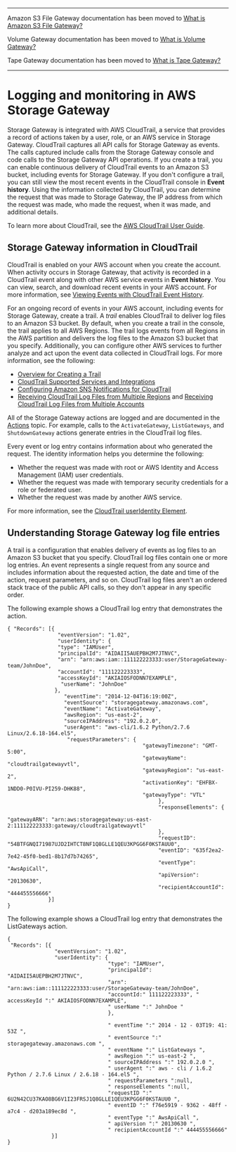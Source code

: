 --------

Amazon S3 File Gateway documentation has been moved to [What is Amazon S3 File Gateway?](https://docs.aws.amazon.com/filegateway/latest/files3/WhatIsStorageGateway.html)

Volume Gateway documentation has been moved to [What is Volume Gateway?](https://docs.aws.amazon.com/storagegateway/latest/vgw/WhatIsStorageGateway.html)

Tape Gateway documentation has been moved to [What is Tape Gateway?](https://docs.aws.amazon.com/storagegateway/latest/tgw/WhatIsStorageGateway.html)

--------

# Logging and monitoring in AWS Storage Gateway<a name="logging-using-cloudtrail"></a>

Storage Gateway is integrated with AWS CloudTrail, a service that provides a record of actions taken by a user, role, or an AWS service in Storage Gateway\. CloudTrail captures all API calls for Storage Gateway as events\. The calls captured include calls from the Storage Gateway console and code calls to the Storage Gateway API operations\. If you create a trail, you can enable continuous delivery of CloudTrail events to an Amazon S3 bucket, including events for Storage Gateway\. If you don't configure a trail, you can still view the most recent events in the CloudTrail console in **Event history**\. Using the information collected by CloudTrail, you can determine the request that was made to Storage Gateway, the IP address from which the request was made, who made the request, when it was made, and additional details\. 

To learn more about CloudTrail, see the [AWS CloudTrail User Guide](https://docs.aws.amazon.com/awscloudtrail/latest/userguide/)\.

## Storage Gateway information in CloudTrail<a name="storage-gateway-info-in-cloudtrail"></a>

CloudTrail is enabled on your AWS account when you create the account\. When activity occurs in Storage Gateway, that activity is recorded in a CloudTrail event along with other AWS service events in **Event history**\. You can view, search, and download recent events in your AWS account\. For more information, see [Viewing Events with CloudTrail Event History](https://docs.aws.amazon.com/awscloudtrail/latest/userguide/view-cloudtrail-events.html)\. 

For an ongoing record of events in your AWS account, including events for Storage Gateway, create a trail\. A *trail* enables CloudTrail to deliver log files to an Amazon S3 bucket\. By default, when you create a trail in the console, the trail applies to all AWS Regions\. The trail logs events from all Regions in the AWS partition and delivers the log files to the Amazon S3 bucket that you specify\. Additionally, you can configure other AWS services to further analyze and act upon the event data collected in CloudTrail logs\. For more information, see the following: 
+ [Overview for Creating a Trail](https://docs.aws.amazon.com/awscloudtrail/latest/userguide/cloudtrail-create-and-update-a-trail.html)
+ [CloudTrail Supported Services and Integrations](https://docs.aws.amazon.com/awscloudtrail/latest/userguide/cloudtrail-aws-service-specific-topics.html#cloudtrail-aws-service-specific-topics-integrations)
+ [Configuring Amazon SNS Notifications for CloudTrail](https://docs.aws.amazon.com/awscloudtrail/latest/userguide/getting_notifications_top_level.html)
+ [Receiving CloudTrail Log Files from Multiple Regions](https://docs.aws.amazon.com/awscloudtrail/latest/userguide/receive-cloudtrail-log-files-from-multiple-regions.html) and [Receiving CloudTrail Log Files from Multiple Accounts](https://docs.aws.amazon.com/awscloudtrail/latest/userguide/cloudtrail-receive-logs-from-multiple-accounts.html)

All of the Storage Gateway actions are logged and are documented in the [Actions](https://docs.aws.amazon.com/storagegateway/latest/APIReference/API_Operations.html) topic\. For example, calls to the `ActivateGateway`, `ListGateways`, and `ShutdownGateway` actions generate entries in the CloudTrail log files\. 

Every event or log entry contains information about who generated the request\. The identity information helps you determine the following: 
+ Whether the request was made with root or AWS Identity and Access Management \(IAM\) user credentials\.
+ Whether the request was made with temporary security credentials for a role or federated user\.
+ Whether the request was made by another AWS service\.

For more information, see the [CloudTrail userIdentity Element](https://docs.aws.amazon.com/awscloudtrail/latest/userguide/cloudtrail-event-reference-user-identity.html)\.

## Understanding Storage Gateway log file entries<a name="understanding-service-name-entries"></a>

A trail is a configuration that enables delivery of events as log files to an Amazon S3 bucket that you specify\. CloudTrail log files contain one or more log entries\. An event represents a single request from any source and includes information about the requested action, the date and time of the action, request parameters, and so on\. CloudTrail log files aren't an ordered stack trace of the public API calls, so they don't appear in any specific order\. 

The following example shows a CloudTrail log entry that demonstrates the  action\.

```
{ "Records": [{
                "eventVersion": "1.02",
                "userIdentity": {
                "type": "IAMUser",
                "principalId": "AIDAII5AUEPBH2M7JTNVC",
                "arn": "arn:aws:iam::111122223333:user/StorageGateway-team/JohnDoe",
                "accountId": "111122223333",
                "accessKeyId": "AKIAIOSFODNN7EXAMPLE",
                 "userName": "JohnDoe"
               },
                  "eventTime": "2014-12-04T16:19:00Z",
                  "eventSource": "storagegateway.amazonaws.com",
                  "eventName": "ActivateGateway",
                  "awsRegion": "us-east-2",
                  "sourceIPAddress": "192.0.2.0",
                  "userAgent": "aws-cli/1.6.2 Python/2.7.6 Linux/2.6.18-164.el5",
                   "requestParameters": {
                                           "gatewayTimezone": "GMT-5:00",
                                           "gatewayName": "cloudtrailgatewayvtl",
                                           "gatewayRegion": "us-east-2",
                                           "activationKey": "EHFBX-1NDD0-P0IVU-PI259-DHK88",
                                           "gatewayType": "VTL"
                                                },
                                                "responseElements": {
                                                                      "gatewayARN": "arn:aws:storagegateway:us-east-2:111122223333:gateway/cloudtrailgatewayvtl"
                                                },
                                                "requestID": "54BTFGNQI71987UJD2IHTCT8NF1Q8GLLE1QEU3KPGG6F0KSTAUU0",
                                                "eventID": "635f2ea2-7e42-45f0-bed1-8b17d7b74265",
                                                "eventType": "AwsApiCall",
                                                "apiVersion": "20130630",
                                                "recipientAccountId": "444455556666"
             }]
}
```

The following example shows a CloudTrail log entry that demonstrates the ListGateways action\.

```
{
 "Records": [{
               "eventVersion": "1.02",
               "userIdentity": {
                                "type": "IAMUser",
                                "principalId": "AIDAII5AUEPBH2M7JTNVC",
                                "arn": "arn:aws:iam::111122223333:user/StorageGateway-team/JohnDoe",
                                "accountId:" 111122223333", " accessKeyId ":" AKIAIOSFODNN7EXAMPLE",
                                " userName ":" JohnDoe "
                                },
                                
                                " eventTime ":" 2014 - 12 - 03T19: 41: 53Z ",
                                " eventSource ":" storagegateway.amazonaws.com ",
                                " eventName ":" ListGateways ",
                                " awsRegion ":" us-east-2 ",
                                " sourceIPAddress ":" 192.0.2.0 ",
                                " userAgent ":" aws - cli / 1.6.2 Python / 2.7.6 Linux / 2.6.18 - 164.el5 ",
                                " requestParameters ":null,
                                " responseElements ":null,
                                "requestID ":" 6U2N42CU37KAO8BG6V1I23FRSJ1Q8GLLE1QEU3KPGG6F0KSTAUU0 ",
                                " eventID ":" f76e5919 - 9362 - 48ff - a7c4 - d203a189ec8d ",
                                " eventType ":" AwsApiCall ",
                                " apiVersion ":" 20130630 ",
                                " recipientAccountId ":" 444455556666"
              }]
}
```